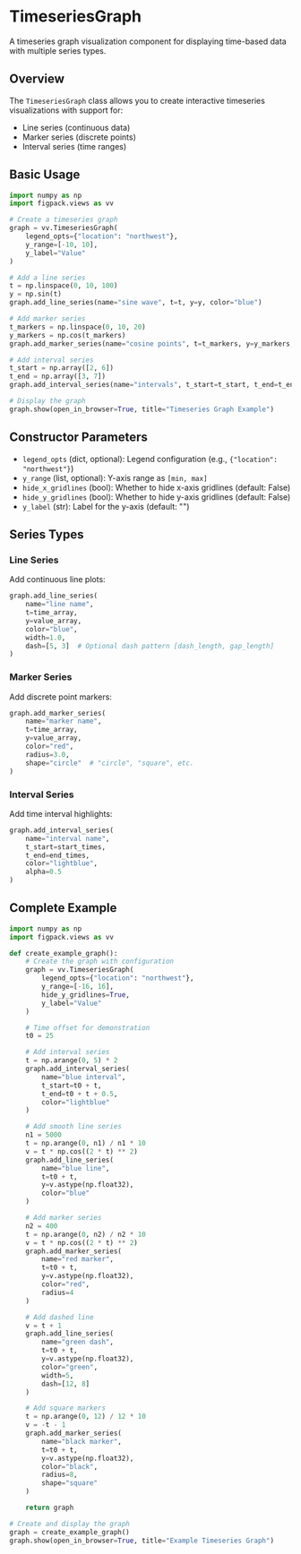 # TimeseriesGraph

A timeseries graph visualization component for displaying time-based data with multiple series types.

## Overview

The `TimeseriesGraph` class allows you to create interactive timeseries visualizations with support for:

- Line series (continuous data)
- Marker series (discrete points)
- Interval series (time ranges)

## Basic Usage

```python
import numpy as np
import figpack.views as vv

# Create a timeseries graph
graph = vv.TimeseriesGraph(
    legend_opts={"location": "northwest"},
    y_range=[-10, 10],
    y_label="Value"
)

# Add a line series
t = np.linspace(0, 10, 100)
y = np.sin(t)
graph.add_line_series(name="sine wave", t=t, y=y, color="blue")

# Add marker series
t_markers = np.linspace(0, 10, 20)
y_markers = np.cos(t_markers)
graph.add_marker_series(name="cosine points", t=t_markers, y=y_markers, color="red")

# Add interval series
t_start = np.array([2, 6])
t_end = np.array([3, 7])
graph.add_interval_series(name="intervals", t_start=t_start, t_end=t_end, color="lightblue")

# Display the graph
graph.show(open_in_browser=True, title="Timeseries Graph Example")
```

## Constructor Parameters

- `legend_opts` (dict, optional): Legend configuration (e.g., `{"location": "northwest"}`)
- `y_range` (list, optional): Y-axis range as `[min, max]`
- `hide_x_gridlines` (bool): Whether to hide x-axis gridlines (default: False)
- `hide_y_gridlines` (bool): Whether to hide y-axis gridlines (default: False)
- `y_label` (str): Label for the y-axis (default: "")

## Series Types

### Line Series

Add continuous line plots:

```python
graph.add_line_series(
    name="line name",
    t=time_array,
    y=value_array,
    color="blue",
    width=1.0,
    dash=[5, 3]  # Optional dash pattern [dash_length, gap_length]
)
```

### Marker Series

Add discrete point markers:

```python
graph.add_marker_series(
    name="marker name",
    t=time_array,
    y=value_array,
    color="red",
    radius=3.0,
    shape="circle"  # "circle", "square", etc.
)
```

### Interval Series

Add time interval highlights:

```python
graph.add_interval_series(
    name="interval name",
    t_start=start_times,
    t_end=end_times,
    color="lightblue",
    alpha=0.5
)
```

## Complete Example

```python
import numpy as np
import figpack.views as vv

def create_example_graph():
    # Create the graph with configuration
    graph = vv.TimeseriesGraph(
        legend_opts={"location": "northwest"},
        y_range=[-16, 16],
        hide_y_gridlines=True,
        y_label="Value"
    )

    # Time offset for demonstration
    t0 = 25

    # Add interval series
    t = np.arange(0, 5) * 2
    graph.add_interval_series(
        name="blue interval",
        t_start=t0 + t,
        t_end=t0 + t + 0.5,
        color="lightblue"
    )

    # Add smooth line series
    n1 = 5000
    t = np.arange(0, n1) / n1 * 10
    v = t * np.cos((2 * t) ** 2)
    graph.add_line_series(
        name="blue line",
        t=t0 + t,
        y=v.astype(np.float32),
        color="blue"
    )

    # Add marker series
    n2 = 400
    t = np.arange(0, n2) / n2 * 10
    v = t * np.cos((2 * t) ** 2)
    graph.add_marker_series(
        name="red marker",
        t=t0 + t,
        y=v.astype(np.float32),
        color="red",
        radius=4
    )

    # Add dashed line
    v = t + 1
    graph.add_line_series(
        name="green dash",
        t=t0 + t,
        y=v.astype(np.float32),
        color="green",
        width=5,
        dash=[12, 8]
    )

    # Add square markers
    t = np.arange(0, 12) / 12 * 10
    v = -t - 1
    graph.add_marker_series(
        name="black marker",
        t=t0 + t,
        y=v.astype(np.float32),
        color="black",
        radius=8,
        shape="square"
    )

    return graph

# Create and display the graph
graph = create_example_graph()
graph.show(open_in_browser=True, title="Example Timeseries Graph")
```
